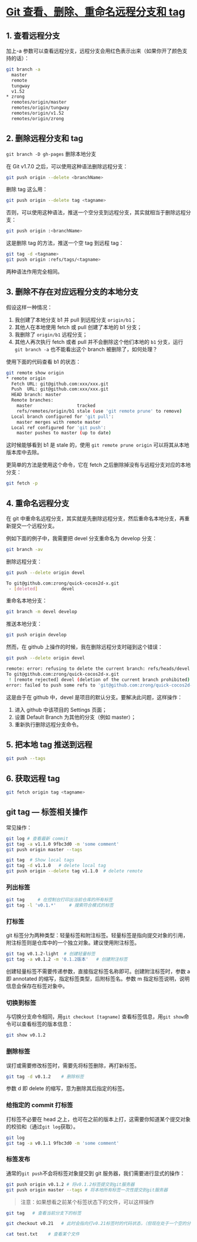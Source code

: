 # [Git 查看、删除、重命名远程分支和 tag](https://blog.zengrong.net/post/1746.html)

## 1. 查看远程分支

加上-a 参数可以查看远程分支，远程分支会用红色表示出来（如果你开了颜色支持的话）：

```bash
git branch -a
  master
  remote
  tungway
  v1.52
* zrong
  remotes/origin/master
  remotes/origin/tungway
  remotes/origin/v1.52
  remotes/origin/zrong
```

## 2. 删除远程分支和 tag

`git branch -D gh-pages` 删除本地分支

在 Git v1.7.0 之后，可以使用这种语法删除远程分支：

```bash
git push origin --delete <branchName>
```

删除 tag 这么用：

```bash
git push origin --delete tag <tagname>
```

否则，可以使用这种语法，推送一个空分支到远程分支，其实就相当于删除远程分支：

```bash
git push origin :<branchName>
```

这是删除 tag 的方法，推送一个空 tag 到远程 tag：

```bash
git tag -d <tagname>
git push origin :refs/tags/<tagname>
```

两种语法作用完全相同。

## 3. 删除不存在对应远程分支的本地分支

假设这样一种情况：

1.  我创建了本地分支 b1 并 pull 到远程分支 `origin/b1`；
1.  其他人在本地使用 fetch 或 pull 创建了本地的 b1 分支；
1.  我删除了 `origin/b1` 远程分支；
1.  其他人再次执行 fetch 或者 pull 并不会删除这个他们本地的 `b1` 分支，运行 `git branch -a` 也不能看出这个 branch 被删除了，如何处理？

使用下面的代码查看 b1 的状态：

```bash
git remote show origin
* remote origin
  Fetch URL: git@github.com:xxx/xxx.git
  Push  URL: git@github.com:xxx/xxx.git
  HEAD branch: master
  Remote branches:
    master                 tracked
    refs/remotes/origin/b1 stale (use 'git remote prune' to remove)
  Local branch configured for 'git pull':
    master merges with remote master
  Local ref configured for 'git push':
    master pushes to master (up to date)
```

这时候能够看到 b1 是 stale 的，使用 `git remote prune origin` 可以将其从本地版本库中去除。

更简单的方法是使用这个命令，它在 fetch 之后删除掉没有与远程分支对应的本地分支：

```bash
git fetch -p
```

## 4. 重命名远程分支

在 git 中重命名远程分支，其实就是先删除远程分支，然后重命名本地分支，再重新提交一个远程分支。

例如下面的例子中，我需要把 devel 分支重命名为 develop 分支：

```bash
git branch -av
```

删除远程分支：

```bash
git push --delete origin devel

To git@github.com:zrong/quick-cocos2d-x.git
 - [deleted]         devel
```

重命名本地分支：

```bash
git branch -m devel develop
```

推送本地分支：

```bash
git push origin develop
```

然而，在 github 上操作的时候，我在删除远程分支时碰到这个错误：

```bash
git push --delete origin devel

remote: error: refusing to delete the current branch: refs/heads/devel
To git@github.com:zrong/quick-cocos2d-x.git
 ! [remote rejected] devel (deletion of the current branch prohibited)
error: failed to push some refs to 'git@github.com:zrong/quick-cocos2d-x.git'
```

这是由于在 github 中，devel 是项目的默认分支。要解决此问题，这样操作：

1.  进入 github 中该项目的 Settings 页面；
1.  设置 Default Branch 为其他的分支（例如 master）；
1.  重新执行删除远程分支命令。

## 5. 把本地 tag 推送到远程

```bash
git push --tags
```

## 6. 获取远程 tag

```bash
git fetch origin tag <tagname>
```

## git tag — 标签相关操作

常见操作：

```bash
git log # 查看最新 commit
git tag -a v1.1.0 9fbc3d0 -m 'some comment'
git push origin master --tags

git tag  # Show local tags
git tag -d v1.1.0   # delete local tag
git push origin --delete tag v1.1.0  # delete remote
```

### 列出标签

```bash
git tag     # 在控制台打印出当前仓库的所有标签
git tag -l 'v0.1.*'     # 搜索符合模式的标签
```

### 打标签

git 标签分为两种类型：轻量标签和附注标签。轻量标签是指向提交对象的引用，附注标签则是仓库中的一个独立对象。建议使用附注标签。

```bash
git tag v0.1.2-light  # 创建轻量标签
git tag -a v0.1.2 -m '0.1.2版本'   # 创建附注标签
```

创建轻量标签不需要传递参数，直接指定标签名称即可。创建附注标签时，参数 a 即 annotated 的缩写，指定标签类型，后附标签名。参数 m 指定标签说明，说明信息会保存在标签对象中。

### 切换到标签

与切换分支命令相同，用`git checkout [tagname]` 查看标签信息，用`git show`命令可以查看标签的版本信息：

```bash
git show v0.1.2
```

### 删除标签

误打或需要修改标签时，需要先将标签删除，再打新标签。

```bash
git tag -d v0.1.2    # 删除标签
```

参数 d 即 delete 的缩写，意为删除其后指定的标签。

### 给指定的 commit 打标签

打标签不必要在 head 之上，也可在之前的版本上打，这需要你知道某个提交对象的校验和（通过`git log`获取）。

```bash
git log
git tag -a v0.1.1 9fbc3d0 -m 'some comment'
```

### 标签发布

通常的`git push`不会将标签对象提交到 git 服务器，我们需要进行显式的操作：

```bash
git push origin v0.1.2 # 将v0.1.2标签提交到git服务器
git push origin master --tags # 将本地所有标签一次性提交到git服务器
```

> 注意：如果想看之前某个标签状态下的文件，可以这样操作

```bash
git tag   # 查看当前分支下的标签

git checkout v0.21   # 此时会指向打v0.21标签时的代码状态，（但现在处于一个空的分支上）

cat test.txt    # 查看某个文件
```
